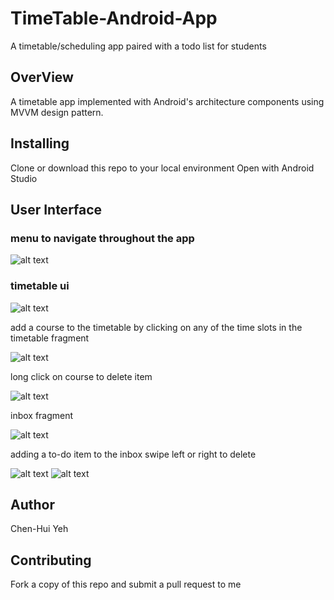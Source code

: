 # TimeTable-Android-App
A timetable/scheduling app paired with a todo list for students

## OverView
A timetable app implemented with Android's architecture components using MVVM design pattern.

## Installing
Clone or download this repo to your local environment
Open with Android Studio


## User Interface

### menu to navigate throughout the app

![alt text](https://github.com/chenhuiyeh/TimeTable-Android-App/blob/master/wiki-images/menu.png)


### timetable ui

![alt text](https://github.com/chenhuiyeh/TimeTable-Android-App/blob/master/wiki-images/timetable.png)


add a course to the timetable by clicking on any of the time slots in the timetable fragment

![alt text](https://github.com/chenhuiyeh/TimeTable-Android-App/blob/master/wiki-images/add-course.png)

long click on course to delete item

![alt text](https://github.com/chenhuiyeh/TimeTable-Android-App/blob/master/wiki-images/delete-course.png)

inbox fragment

![alt text](https://github.com/chenhuiyeh/TimeTable-Android-App/blob/master/wiki-images/inbox-list.png)

adding a to-do item to the inbox
swipe left or right to delete

![alt text](https://github.com/chenhuiyeh/TimeTable-Android-App/blob/master/wiki-images/add-inbox.png)
![alt text](https://github.com/chenhuiyeh/TimeTable-Android-App/blob/master/wiki-images/add-inbox-2.png)



## Author
Chen-Hui Yeh

## Contributing
Fork a copy of this repo and submit a pull request to me
